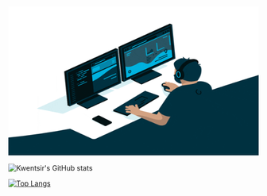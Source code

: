 <img src="/giphy.gif" width="100%" height="300"/>
<br/>

![Kwentsir's GitHub stats](https://github-readme-stats.vercel.app/api?username=kwentsir&show_icons=true&theme=radical)
<br/>

[![Top Langs](https://github-readme-stats.vercel.app/api/top-langs/?username=kwentsir&show_icons=true&theme=radical&langs_count=8)](https://github.com/kwentsir/github-readme-stats)
